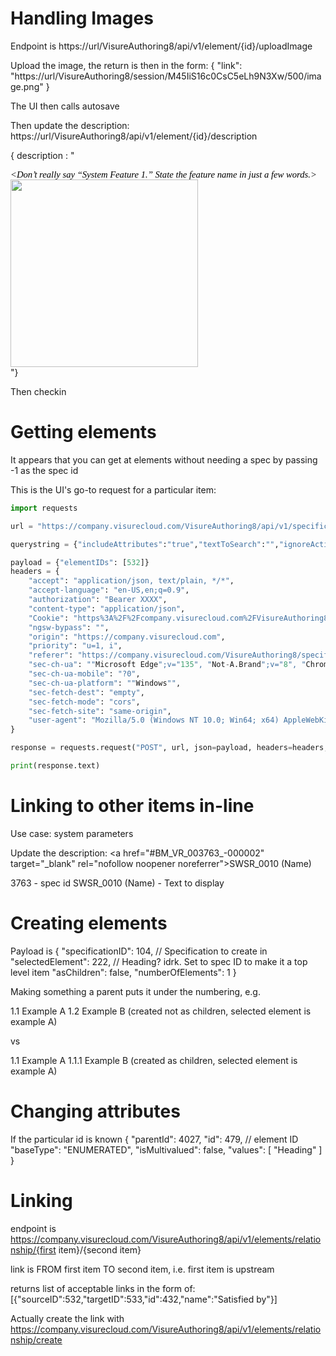 # Handling Images
Endpoint is
https://url/VisureAuthoring8/api/v1/element/{id}/uploadImage

Upload the image, the return is then in the form:
{
    "link": "https://url/VisureAuthoring8/session/M45IiS16c0CsC5eLh9N3Xw/500/image.png"
}

The UI then calls autosave

Then update the description:
https://url/VisureAuthoring8/api/v1/element/{id}/description

{ description : "<p align="justify" style="margin-top:0; margin-bottom:0; line-height: 12pt; min-height: 12pt;"><span dir="ltr" style="font-family:Calibri; font-size:11.0pt; color:#010101;"><em>&lt;Don&rsquo;t really say &ldquo;System Feature 1.&rdquo; State the feature name in just a few words.&gt;</em></span></p><p align="justify" style="margin-top:0; margin-bottom:0; line-height: 12pt; min-height: 12pt;"><span dir="ltr" style="font-family:Calibri; font-size:11.0pt; color:#010101;"><em><img src="https://URL/VisureAuthoring8/session/M45IiS16c0CsC5eLh9N3Xw/500/image.png" style="width: 300px;" class="fr-fic fr-dib"></em></span><br></p>"}

Then checkin

# Getting elements
It appears that you can get at elements without needing a spec by passing -1 as the spec id

This is the UI's go-to request for a particular item:
```python
import requests

url = "https://company.visurecloud.com/VisureAuthoring8/api/v1/specification/-1/elements/byids"

querystring = {"includeAttributes":"true","textToSearch":"","ignoreActiveFilters":"true","includeLinkedItems":"true"}

payload = {"elementIDs": [532]}
headers = {
    "accept": "application/json, text/plain, */*",
    "accept-language": "en-US,en;q=0.9",
    "authorization": "Bearer XXXX",
    "content-type": "application/json",
    "Cookie": "https%3A%2F%2Fcompany.visurecloud.com%2FVisureAuthoring8%2F_visure-tabs-number=1",
    "ngsw-bypass": "",
    "origin": "https://company.visurecloud.com",
    "priority": "u=1, i",
    "referer": "https://company.visurecloud.com/VisureAuthoring8/specification",
    "sec-ch-ua": ""Microsoft Edge";v="135", "Not-A.Brand";v="8", "Chromium";v="135"",
    "sec-ch-ua-mobile": "?0",
    "sec-ch-ua-platform": ""Windows"",
    "sec-fetch-dest": "empty",
    "sec-fetch-mode": "cors",
    "sec-fetch-site": "same-origin",
    "user-agent": "Mozilla/5.0 (Windows NT 10.0; Win64; x64) AppleWebKit/537.36 (KHTML, like Gecko) Chrome/135.0.0.0 Safari/537.36 Edg/135.0.0.0"
}

response = requests.request("POST", url, json=payload, headers=headers, params=querystring)

print(response.text)
```


# Linking to other items in-line
Use case: system parameters

Update the description:
<a href=\"#BM_VR_003763_-000002\" target=\"_blank\" rel=\"nofollow noopener noreferrer\">SWSR_0010 (Name)&nbsp;</a>

3763 - spec id
SWSR_0010 (Name) - Text to display


# Creating elements

Payload is 
{
  "specificationID": 104, // Specification to create in
  "selectedElement": 222, // Heading? idrk. Set to spec ID to make it a top level item
  "asChildren": false,
  "numberOfElements": 1
}

Making something a parent puts it under the numbering, e.g.

1.1 Example A
1.2 Example B (created not as children, selected element is example A)

vs

1.1 Example A
1.1.1 Example B (created as children, selected element is example A)

# Changing attributes
If the particular id is known
{
  "parentId": 4027,
  "id": 479, // element ID
  "baseType": "ENUMERATED",
  "isMultivalued": false,
  "values": [
    "Heading"
  ]
}

# Linking
endpoint is 
https://company.visurecloud.com/VisureAuthoring8/api/v1/elements/relationship/{first item}/{second item}

link is FROM first item TO second item, i.e. first item is upstream

returns list of acceptable links in the form of:
[{"sourceID":532,"targetID":533,"id":432,"name":"Satisfied by"}]

Actually create the link with
https://company.visurecloud.com/VisureAuthoring8/api/v1/elements/relationship/create
